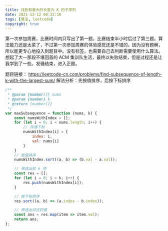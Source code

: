 ```yaml
---
title: 找到和最大的长度为 K 的子序列
date: 2021-12-12 00:32:10
tags: [算法, leetcode]
copyright: true
---
```

第一次参加周赛，比赛时间内只写出了第一题，比赛结束半小时后过了第三题。算法能力还是太菜了，不过第一次参加周赛的体验感觉还是不错的。因为没有题解，所以能更专心地投入到题目中。没有标签，也需要自己去判断需要使用什么算法。想起了大一那段不堪回首的 ACM 集训队生活，最终以失败结束，但是过程还是让我学到了一些。发骚结束，进入正题。

题目链接：
https://leetcode-cn.com/problems/find-subsequence-of-length-k-with-the-largest-sum/
解法分析：先按值排序，后按下标排序
```js
/**
 * @param {number[]} nums
 * @param {number} k
 * @return {number[]}
 */
var maxSubsequence = function (nums, k) {
    const numsWithIndex = [];
    for (let i = 0; i < nums.length; i++) {
        // 存储下标
        numsWithIndex[i] = {
            index: i,
            val: nums[i]
        }
    }
    // 按值排序
    numsWithIndex.sort((a, b) => (b.val - a.val));

    // 筛选出前 k 项
    const res = [];
    for (let i = 0; i < k; i++) {
        res.push(numsWithIndex[i]);
    }

    // 按下标排序
    res.sort((a, b) => (a.index - b.index));

    // 筛选出对应的值
    const ans = res.map(item => item.val);
    return ans;
};
```
